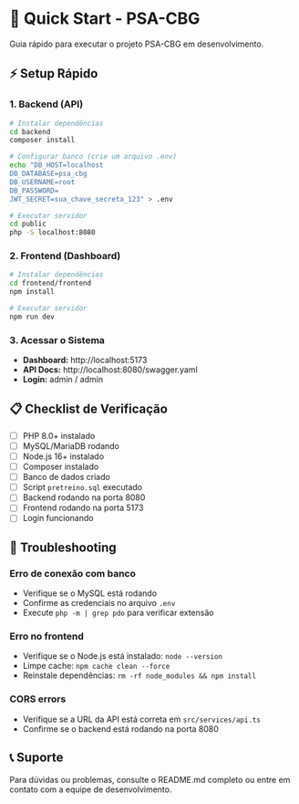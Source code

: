 # 🚀 Quick Start - PSA-CBG

Guia rápido para executar o projeto PSA-CBG em desenvolvimento.

## ⚡ Setup Rápido

### 1. Backend (API)
```bash
# Instalar dependências
cd backend
composer install

# Configurar banco (crie um arquivo .env)
echo "DB_HOST=localhost
DB_DATABASE=psa_cbg
DB_USERNAME=root
DB_PASSWORD=
JWT_SECRET=sua_chave_secreta_123" > .env

# Executar servidor
cd public
php -S localhost:8080
```

### 2. Frontend (Dashboard)
```bash
# Instalar dependências
cd frontend/frontend
npm install

# Executar servidor
npm run dev
```

### 3. Acessar o Sistema
- **Dashboard:** http://localhost:5173
- **API Docs:** http://localhost:8080/swagger.yaml
- **Login:** admin / admin

## 📋 Checklist de Verificação

- [ ] PHP 8.0+ instalado
- [ ] MySQL/MariaDB rodando
- [ ] Node.js 16+ instalado
- [ ] Composer instalado
- [ ] Banco de dados criado
- [ ] Script `pretreino.sql` executado
- [ ] Backend rodando na porta 8080
- [ ] Frontend rodando na porta 5173
- [ ] Login funcionando

## 🔧 Troubleshooting

### Erro de conexão com banco
- Verifique se o MySQL está rodando
- Confirme as credenciais no arquivo `.env`
- Execute `php -m | grep pdo` para verificar extensão

### Erro no frontend
- Verifique se o Node.js está instalado: `node --version`
- Limpe cache: `npm cache clean --force`
- Reinstale dependências: `rm -rf node_modules && npm install`

### CORS errors
- Verifique se a URL da API está correta em `src/services/api.ts`
- Confirme se o backend está rodando na porta 8080

## 📞 Suporte

Para dúvidas ou problemas, consulte o README.md completo ou entre em contato com a equipe de desenvolvimento. 